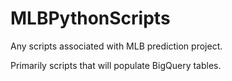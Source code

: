 # MLBPythonScripts
Any scripts associated with MLB prediction project.

Primarily scripts that will populate BigQuery tables.

